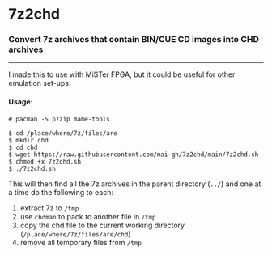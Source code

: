 # 7z2chd

### Convert 7z archives that contain BIN/CUE CD images into CHD archives

---

I made this to use with MiSTer FPGA, but it could be useful for other emulation set-ups.

#### Usage:

```
# pacman -S p7zip mame-tools

$ cd /place/where/7z/files/are 
$ mkdir chd
$ cd chd
$ wget https://raw.githubusercontent.com/mai-gh/7z2chd/main/7z2chd.sh
$ chmod +x 7z2chd.sh
$ ./7z2chd.sh
```

This will then find all the 7z archives in the parent directory (`../`) and one at a time do the following to each:

1. extract 7z to `/tmp`
2. use `chdman` to pack to another file in `/tmp`
3. copy the chd file to the current working directory (`/place/where/7z/files/are/chd`)
4. remove all temporary files from `/tmp`

